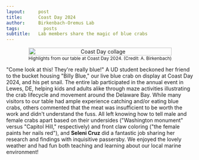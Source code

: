 ```yaml
---
layout:     post
title:      Coast Day 2024
author:     Birkenbach-Oremus Lab
tags: 		  posts
subtitle:  	Lab members share the magic of blue crabs
---
```

<!-- Start Writing Below in Markdown -->
<div style="text-align: center; display: flex; justify-content: center; align-items: center;">
    <figure style="margin: 0 2px;">
        <img src="http://birkenbach-oremus-lab.github.io/website/img/posts/2024-10-06-1.jpg" alt="Coast Day collage" width="100%">
        <figcaption style="text-align: center; font-size: 12px;">Highlights from our table at Coast Day 2024. (Credit: A. Birkenbach) </figcaption>
    </figure>
</div>

"Come look at this! They're really blue!" A UD student beckoned her friend to the bucket housing "Billy Blue," our live blue crab on display at Coast Day 2024, and his pet snail. The entire lab participated in the annual event in Lewes, DE, helping kids and adults alike through maze activities illustrating the crab lifecycle and movement around the Delaware Bay. While many visitors to our table had ample experience catching and/or eating blue crabs, others commented that the meat was insufficient to be worth the work and didn't understand the fuss. All left knowing how to tell male and female crabs apart based on their undersides ("Washington monument" versus "Capitol Hill," respectively) and front claw coloring ("the female paints her nails red"), and **Seleni Cruz** did a fantastic job sharing her research and findings with inquisitive passersby. We enjoyed the lovely weather and had fun both teaching and learning about our local marine environment!
